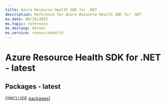 ```yaml
---
title: Azure Resource Health SDK for .NET
description: Reference for Azure Resource Health SDK for .NET
ms.date: 06/18/2025
ms.topic: reference
ms.devlang: dotnet
ms.service: resourcehealth
---
```

# Azure Resource Health SDK for .NET - latest
## Packages - latest
[!INCLUDE [packages](resource-health-index.md)]